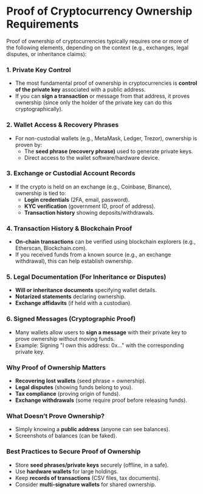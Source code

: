 # Proof of Cryptocurrency Ownership Requirements

Proof of ownership of cryptocurrencies typically requires one or more of the following elements, depending on the context (e.g., exchanges, legal disputes, or inheritance claims):

### **1. Private Key Control**  
- The most fundamental proof of ownership in cryptocurrencies is **control of the private key** associated with a public address.  
- If you can **sign a transaction** or message from that address, it proves ownership (since only the holder of the private key can do this cryptographically).  

### **2. Wallet Access & Recovery Phrases**  
- For non-custodial wallets (e.g., MetaMask, Ledger, Trezor), ownership is proven by:  
  - The **seed phrase (recovery phrase)** used to generate private keys.  
  - Direct access to the wallet software/hardware device.  

### **3. Exchange or Custodial Account Records**  
- If the crypto is held on an exchange (e.g., Coinbase, Binance), ownership is tied to:  
  - **Login credentials** (2FA, email, password).  
  - **KYC verification** (government ID, proof of address).  
  - **Transaction history** showing deposits/withdrawals.  

### **4. Transaction History & Blockchain Proof**  
- **On-chain transactions** can be verified using blockchain explorers (e.g., Etherscan, Blockchain.com).  
- If you received funds from a known source (e.g., an exchange withdrawal), this can help establish ownership.  

### **5. Legal Documentation (For Inheritance or Disputes)**  
- **Will or inheritance documents** specifying wallet details.  
- **Notarized statements** declaring ownership.  
- **Exchange affidavits** (if held with a custodian).  

### **6. Signed Messages (Cryptographic Proof)**  
- Many wallets allow users to **sign a message** with their private key to prove ownership without moving funds.  
- Example: Signing "I own this address: 0x..." with the corresponding private key.  

### **Why Proof of Ownership Matters**  
- **Recovering lost wallets** (seed phrase = ownership).  
- **Legal disputes** (showing funds belong to you).  
- **Tax compliance** (proving origin of funds).  
- **Exchange withdrawals** (some require proof before releasing funds).  

### **What Doesn’t Prove Ownership?**  
- Simply knowing a **public address** (anyone can see balances).  
- Screenshots of balances (can be faked).  

### **Best Practices to Secure Proof of Ownership**  
- Store **seed phrases/private keys** securely (offline, in a safe).  
- Use **hardware wallets** for large holdings.  
- Keep **records of transactions** (CSV files, tax documents).  
- Consider **multi-signature wallets** for shared ownership.  
